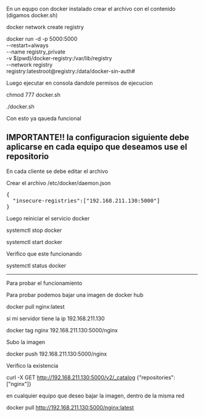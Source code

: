 
En un equpo con docker instalado crear el archivo con el contenido (digamos docker.sh)

docker network create registry

docker run -d -p 5000:5000 \
              --restart=always \
              --name registry_private \
              -v $(pwd)/docker-registry:/var/lib/registry \
              --network registry \
              registry:latestroot@registry:/data/docker-sin-auth# 

Luego ejecutar en consola dandole permisos de ejecucion

chmod 777 docker.sh

./docker.sh

Con esto ya qaueda funcional

IMPORTANTE!! la configuracion siguiente debe aplicarse en cada equipo que deseamos use el repositorio
------------------------------------------------------------------------------------------------------
En cada cliente se debe editar el archivo

Crear el archivo /etc/docker/daemon.json
<pre>
{
  "insecure-registries":["192.168.211.130:5000"]
}
</pre>

Luego reiniciar el servicio docker

systemctl stop docker

systemctl start docker

Verifico que este funcionando

systemctl status docker

------------------------------------------------------------------------------------------------------
Para probar el funcionamiento

Para probar podemos bajar una imagen de docker hub 

docker pull nginx:latest

si mi servidor tiene la ip 192.168.211.130 

docker tag nginx 192.168.211.130:5000/nginx

Subo la imagen

docker push 192.168.211.130:5000/nginx

Verifico la existencia

curl -X GET http://192.168.211.130:5000/v2/_catalog
{"repositories":["nginx"]}

en cualquier equipo que deseo bajar la imagen, dentro de la misma red

docker pull http://192.168.211.130:5000/nginx:latest








